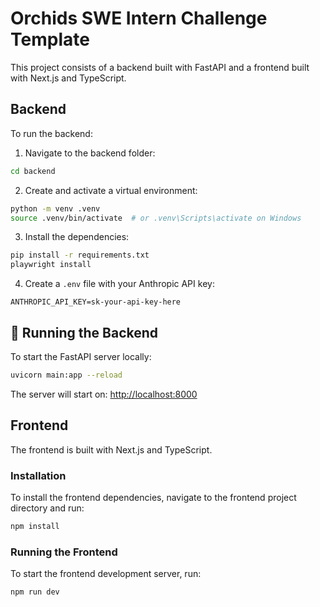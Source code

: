 # Orchids SWE Intern Challenge Template

This project consists of a backend built with FastAPI and a frontend built with Next.js and TypeScript.

## Backend
To run the backend:
1. Navigate to the backend folder:

```bash
cd backend
```

2. Create and activate a virtual environment:

```bash
python -m venv .venv
source .venv/bin/activate  # or .venv\Scripts\activate on Windows
```

3. Install the dependencies:

```bash
pip install -r requirements.txt
playwright install
```

4. Create a `.env` file with your Anthropic API key:

```env
ANTHROPIC_API_KEY=sk-your-api-key-here
```

## 🚀 Running the Backend

To start the FastAPI server locally:

```bash
uvicorn main:app --reload
```

The server will start on: [http://localhost:8000](http://localhost:8000)


## Frontend

The frontend is built with Next.js and TypeScript.

### Installation

To install the frontend dependencies, navigate to the frontend project directory and run:

```bash
npm install
```

### Running the Frontend

To start the frontend development server, run:

```bash
npm run dev
```
